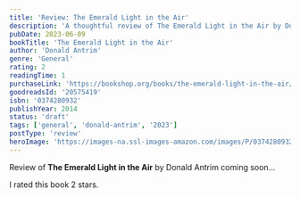 ```yaml
---
title: 'Review: The Emerald Light in the Air'
description: 'A thoughtful review of The Emerald Light in the Air by Donald Antrim'
pubDate: 2023-06-09
bookTitle: 'The Emerald Light in the Air'
author: 'Donald Antrim'
genre: 'General'
rating: 2
readingTime: 1
purchaseLink: 'https://bookshop.org/books/the-emerald-light-in-the-air/9780374280932'
goodreadsId: '20575419'
isbn: '0374280932'
publishYear: 2014
status: 'draft'
tags: ['general', 'donald-antrim', '2023']
postType: 'review'
heroImage: 'https://images-na.ssl-images-amazon.com/images/P/0374280932.01.L.jpg'
---
```


Review of **The Emerald Light in the Air** by Donald Antrim coming soon...

I rated this book 2 stars.